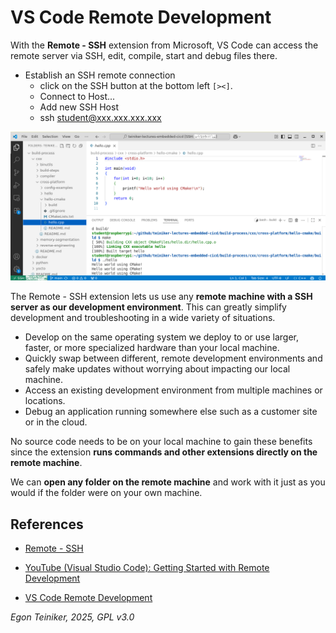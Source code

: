 # VS Code Remote Development 

With the **Remote - SSH** extension from Microsoft, VS Code can access the remote 
server via SSH, edit, compile, start and debug files there.

* Establish an SSH remote connection
    - click on the SSH button at the bottom left `[><]`.
    - Connect to Host...
    - Add new SSH Host
    - ssh student@xxx.xxx.xxx.xxx

![VS Code Remote](figures/VSCode-Remote.png)

The Remote - SSH extension lets us use any **remote machine with a SSH server 
as our development environment**. This can greatly simplify development and 
troubleshooting in a wide variety of situations. 

* Develop on the same operating system we deploy to or use larger, faster, or
    more specialized hardware than your local machine.
* Quickly swap between different, remote development environments and safely 
    make updates without worrying about impacting our local machine.
* Access an existing development environment from multiple machines or locations.
* Debug an application running somewhere else such as a customer site or in the cloud.

No source code needs to be on your local machine to gain these benefits since 
the extension **runs commands and other extensions directly on the remote machine**. 

We can **open any folder on the remote machine** and work with it just as you would 
if the folder were on your own machine.


## References

* [Remote - SSH](https://marketplace.visualstudio.com/items?itemName=ms-vscode-remote.remote-ssh) 

* [YouTube (Visual Studio Code): Getting Started with Remote Development](https://youtu.be/QA9jlp-o5vQ?si=wQbXyXuzBiXIDxxL)
* [VS Code Remote Development](https://code.visualstudio.com/docs/remote/remote-overview)

*Egon Teiniker, 2025, GPL v3.0*